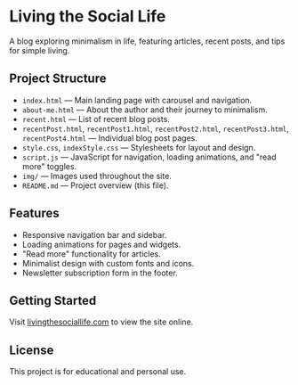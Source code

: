 # Living the Social Life

A blog exploring minimalism in life, featuring articles, recent posts, and tips for simple living.

## Project Structure

- `index.html` — Main landing page with carousel and navigation.
- `about-me.html` — About the author and their journey to minimalism.
- `recent.html` — List of recent blog posts.
- `recentPost.html`, `recentPost1.html`, `recentPost2.html`, `recentPost3.html`, `recentPost4.html` — Individual blog post pages.
- `style.css`, `indexStyle.css` — Stylesheets for layout and design.
- `script.js` — JavaScript for navigation, loading animations, and "read more" toggles.
- `img/` — Images used throughout the site.
- `README.md` — Project overview (this file).

## Features

- Responsive navigation bar and sidebar.
- Loading animations for pages and widgets.
- "Read more" functionality for articles.
- Minimalist design with custom fonts and icons.
- Newsletter subscription form in the footer.

## Getting Started

Visit [livingthesociallife.com](https://livingthesociallife.com) to view the site online.

## License

This project is for educational and personal use.

